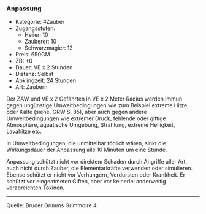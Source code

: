 ### Anpassung

- Kategorie: #Zauber
- Zugangsstufen:
  - Heiler: 10
  - Zauberer: 10
  - Schwarzmagier: 12
- Preis: 650GM
- ZB: +0
- Dauer: VE x 2 Stunden
- Distanz: Selbst
- Abklingzeit: 24 Stunden
- Art: Zaubern

Der ZAW und VE x 2 Gefährten in VE x 2 Meter Radius werden immun gegen ungünstige Umweltbedingungen wie zum Beispiel extreme Hitze oder Kälte (siehe. GRW S. 85), aber auch gegen andere Umweltbedingungen wie extremer Druck, fehlende oder giftige Atmosphäre, aquatische Umgebung, Strahlung, extreme Helligkeit, Lavahitze etc.

In Umweltbedingungen, die unmittelbar tödlich wären, sinkt die Wirkungsdauer der Anpassung alle 10 Minuten um eine Stunde.

Anpassung schützt nicht vor direktem Schaden durch Angriffe aller Art, auch nicht durch Zauber, die Elementarkräfte verwenden oder simulieren. Ebenso schützt er nicht vor Verhungern, Verdursten oder Krankheit. Er schützt vor eingeatmeten Giften, aber vor keinerlei anderweitig verabreichten Toxinen.

---

Quelle: Bruder Grimms Grimmoire 4
